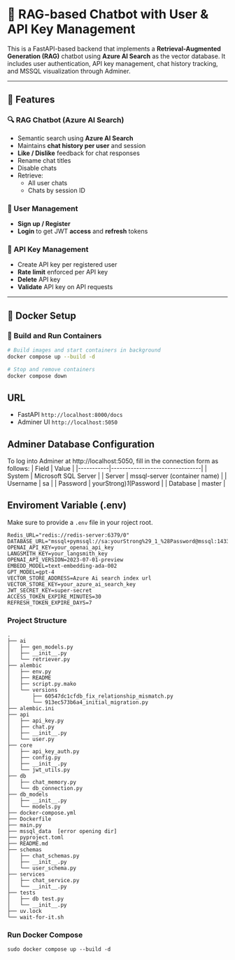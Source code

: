 # 🧠 RAG-based Chatbot with User & API Key Management

This is a FastAPI-based backend that implements a **Retrieval-Augmented Generation (RAG)** chatbot using **Azure AI Search** as the vector database. It includes user authentication, API key management, chat history tracking, and MSSQL visualization through Adminer.

---

## 🚀 Features

### 🔍 RAG Chatbot (Azure AI Search)
- Semantic search using **Azure AI Search**
- Maintains **chat history per user** and session
- **Like / Dislike** feedback for chat responses
- Rename chat titles
- Disable chats
- Retrieve:
  - All user chats
  - Chats by session ID

### 👤 User Management
- **Sign up / Register**
- **Login** to get JWT **access** and **refresh** tokens

### 🔑 API Key Management
- Create API key per registered user
- **Rate limit** enforced per API key
- **Delete** API key
- **Validate** API key on API requests

---

## 🐳 Docker Setup

### 🧱 Build and Run Containers

```bash
# Build images and start containers in background
docker compose up --build -d

# Stop and remove containers
docker compose down

```
## URL
- FastAPI `http://localhost:8000/docs`
- Adminer UI `http://localhost:5050`

## Adminer Database Configuration
To log into Adminer at http://localhost:5050, fill in the connection form as follows:
| Field     | Value                          |
|-----------|--------------------------------|
| System    | Microsoft SQL Server           |
| Server    | mssql-server (container name)  |
| Username  | sa                             |
| Password  | yourStrong)_1_(Password        |
| Database  | master                         |


## Enviroment Variable (.env)
Make sure to provide a `.env` file in your roject root.
```
Redis_URL="redis://redis-server:6379/0"
DATABASE_URL="mssql+pymssql://sa:yourStrong%29_1_%28Password@mssql:1433/master"
OPENAI_API_KEY=your_openai_api_key
LANGSMITH_KEY=your_langsmith_key
OPENAI_API_VERSION=2023-07-01-preview
EMBEDD_MODEL=text-embedding-ada-002
GPT_MODEL=gpt-4
VECTOR_STORE_ADDRESS=Azure Ai search index url
VECTOR_STORE_KEY=your_azure_ai_search_key
JWT_SECRET_KEY=super-secret
ACCESS_TOKEN_EXPIRE_MINUTES=30
REFRESH_TOKEN_EXPIRE_DAYS=7
```

### **Project Structure**
```
.
├── ai
│   ├── gen_models.py
│   ├── __init__.py
│   └── retriever.py
├── alembic
│   ├── env.py
│   ├── README
│   ├── script.py.mako
│   └── versions
│       ├── 60547dc1cfdb_fix_relationship_mismatch.py
│       └── 913ec573b6a4_initial_migration.py
├── alembic.ini
├── api
│   ├── api_key.py
│   ├── chat.py
│   ├── __init__.py
│   └── user.py
├── core
│   ├── api_key_auth.py
│   ├── config.py
│   ├── __init__.py
│   └── jwt_utils.py
├── db
│   ├── chat_memory.py
│   └── db_connection.py
├── db_models
│   ├── __init__.py
│   └── models.py
├── docker-compose.yml
├── Dockerfile
├── main.py
├── mssql_data  [error opening dir]
├── pyproject.toml
├── README.md
├── schemas
│   ├── chat_schemas.py
│   ├── __init__.py
│   └── user_schema.py
├── services
│   ├── chat_service.py
│   └── __init__.py
├── tests
│   ├── db test.py
│   └── __init__.py
├── uv.lock
└── wait-for-it.sh
```

### **Run Docker Compose**
`sudo docker compose up --build -d`